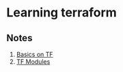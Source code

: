 # Learning terraform 

## Notes

1. [Basics on TF](./1-basics/BASICS.md) 
2. [TF Modules](./2-modules/MODULES.md) 